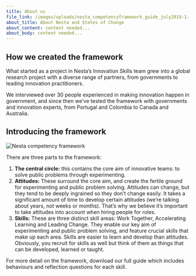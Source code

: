 ```yaml
---
title: About us
file_link: /images/uploads/nesta_competencyframework_guide_july2019-1-.pdf
about_title: About Nesta and States of Change
about_content: content needed...
about_body: content needed...
---
```

## How we created the framework

What started as a project in Nesta’s Innovation Skills team grew into a global research project with a diverse range of partners, from governments to leading innovation practitioners. 

We interviewed over 30 people experienced in making innovation happen in government, and since then we’ve tested the framework with governments and innovation experts, from Portugal and Colombia to Canada and Australia.

## Introducing the framework

![Nesta competency framework ](/images/uploads/nesta_competency_framework.jpg)

There are three parts to the framework:

1. **The central circle:** this contains the core aim of innovative teams: to solve public problems through experimenting. 
2. **Attitudes:** These surround the core aim, and create the fertile ground for experimenting and public problem solving. Attitudes can change, but they tend to be deeply ingrained so they don’t change easily. It takes a significant amount of time to develop certain attitudes (we’re talking about years, not weeks or months). That’s why we believe it’s important to take attitudes into account when hiring people for roles.
3. **Skills:** These are three distinct skill areas: Work Together, Accelerating Learning and Leading Change. They enable our key aim of experimenting and public problem solving, and feature crucial skills that make up each area. Skills are easier to learn and develop than attitudes. Obviously, you recruit for skills as well but think of them as things that can be developed, learned or taught.

For more detail on the framework, download our full guide which includes behaviours and reflection questions for each skill.